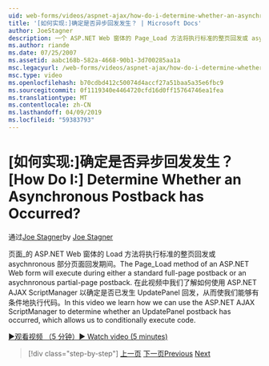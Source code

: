 ```yaml
---
uid: web-forms/videos/aspnet-ajax/how-do-i-determine-whether-an-asynchronous-postback-has-occurred
title: '[如何实现:]确定是否异步回发发生？ | Microsoft Docs'
author: JoeStagner
description: 一个 ASP.NET Web 窗体的 Page_Load 方法将执行标准的整页回发或 asychnronous 部分页面回发期间。 在本视频中...
ms.author: riande
ms.date: 07/25/2007
ms.assetid: aabc168b-582a-4668-90b1-3d700285aa1a
msc.legacyurl: /web-forms/videos/aspnet-ajax/how-do-i-determine-whether-an-asynchronous-postback-has-occurred
msc.type: video
ms.openlocfilehash: b70cdbd412c50074d4accf27a51baa5a35e6fbc9
ms.sourcegitcommit: 0f1119340e4464720cfd16d0ff15764746ea1fea
ms.translationtype: MT
ms.contentlocale: zh-CN
ms.lasthandoff: 04/09/2019
ms.locfileid: "59383793"
---
```

# <a name="how-do-i-determine-whether-an-asynchronous-postback-has-occurred"></a><span data-ttu-id="63410-105">[如何实现:]确定是否异步回发发生？</span><span class="sxs-lookup"><span data-stu-id="63410-105">[How Do I:] Determine Whether an Asynchronous Postback has Occurred?</span></span>

<span data-ttu-id="63410-106">通过[Joe Stagner](https://github.com/JoeStagner)</span><span class="sxs-lookup"><span data-stu-id="63410-106">by [Joe Stagner](https://github.com/JoeStagner)</span></span>

<span data-ttu-id="63410-107">页面\_的 ASP.NET Web 窗体的 Load 方法将执行标准的整页回发或 asychnronous 部分页面回发期间。</span><span class="sxs-lookup"><span data-stu-id="63410-107">The Page\_Load method of an ASP.NET Web form will execute during either a standard full-page postback or an asychnronous partial-page postback.</span></span> <span data-ttu-id="63410-108">在此视频中我们了解如何使用 ASP.NET AJAX ScriptManager 以确定是否已发生 UpdatePanel 回发，从而使我们能够有条件地执行代码。</span><span class="sxs-lookup"><span data-stu-id="63410-108">In this video we learn how we can use the ASP.NET AJAX ScriptManager to determine whether an UpdatePanel postback has occurred, which allows us to conditionally execute code.</span></span>

[<span data-ttu-id="63410-109">&#9654;观看视频 （5 分钟）</span><span class="sxs-lookup"><span data-stu-id="63410-109">&#9654; Watch video (5 minutes)</span></span>](https://channel9.msdn.com/Blogs/ASP-NET-Site-Videos/how-do-i-determine-whether-an-asynchronous-postback-has-occurred)

> [!div class="step-by-step"]
> <span data-ttu-id="63410-110">[上一页](how-do-i-use-javascript-to-refresh-an-aspnet-ajax-updatepanel.md)
> [下一页](how-do-i-use-the-conditional-updatemode-of-the-updatepanel.md)</span><span class="sxs-lookup"><span data-stu-id="63410-110">[Previous](how-do-i-use-javascript-to-refresh-an-aspnet-ajax-updatepanel.md)
[Next](how-do-i-use-the-conditional-updatemode-of-the-updatepanel.md)</span></span>
